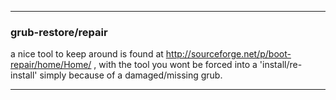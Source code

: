 ***
### grub-restore/repair

a nice tool to keep around is found at http://sourceforge.net/p/boot-repair/home/Home/ , with the tool you wont be forced into a 'install/re-install' simply because of a damaged/missing grub.

***
